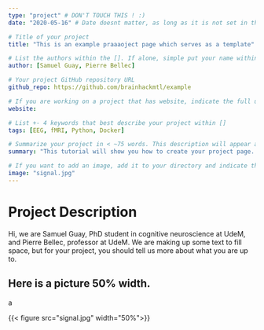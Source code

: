 ```yaml
---
type: "project" # DON'T TOUCH THIS ! :)
date: "2020-05-16" # Date doesnt matter, as long as it is not set in the future

# Title of your project
title: "This is an example praaaoject page which serves as a template"

# List the authors within the []. If alone, simple put your name within []
author: [Samuel Guay, Pierre Bellec]

# Your project GitHub repository URL
github_repo: https://github.com/brainhackmtl/example 

# If you are working on a project that has website, indicate the full url including https:// below or leave it empty.
website: 

# List +- 4 keywords that best describe your project within []
tags: [EEG, fMRI, Python, Docker]

# Summarize your project in < ~75 words. This description will appear at the top of your page and on the page with all projects.
summary: "This tutorial will show you how to create your project page. At the end of the tutorial, you will have used mainly GitHub, Markdown formatting, and probably your terminal. You don't have to install the software (HUGO) to generate the website locally, but if you are curious to render the site and play with it to see how your page would look like, we also included the instruction."

# If you want to add an image, add it to your directory and indicate the name below with the extension
image: "signal.jpg"
---
```


# Project Description

Hi, we are Samuel Guay, PhD student in cognitive neuroscience at UdeM, and Pierre Bellec, professor at UdeM. We are making up some text to fill space, but for your project, you should tell us more about what you are up to.


## Here is a picture 50% width.
<!-- This comment won't be render -->a
{{< figure src="signal.jpg" width="50%">}}